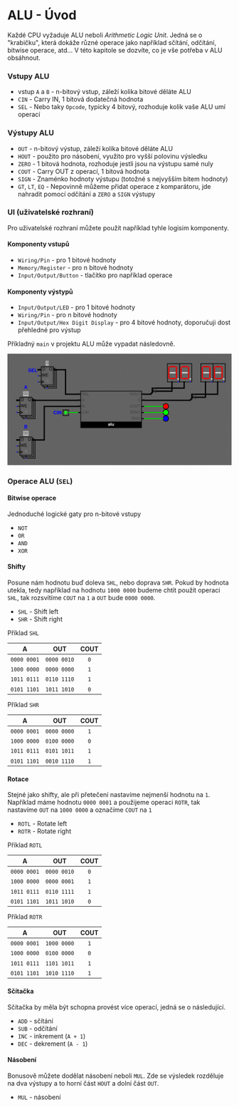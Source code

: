 # ALU - Úvod

Každé CPU vyžaduje ALU neboli *Arithmetic Logic Unit*. Jedná se o "krabičku", která dokáže různé operace jako například sčítání, odčítání, bitwise operace, atd... V této kapitole se dozvíte, co je vše potřeba v ALU obsáhnout.

### Vstupy ALU

- vstup `A` a `B` - n-bitový vstup, záleží kolika bitové děláte ALU
- `CIN` - Carry IN, 1 bitová dodatečná hodnota
- `SEL` - Nebo taky `Opcode`, typicky 4 bitový, rozhoduje kolik vaše ALU umí operací

### Výstupy ALU

- `OUT` - n-bitový výstup, záleží kolika bitové děláte ALU
- `HOUT` - použito pro násobení, využito pro vyšší polovinu výsledku
- `ZERO` - 1 bitová hodnota, rozhoduje jestli jsou na výstupu samé nuly
- `COUT` - Carry OUT z operací, 1 bitová hodnota
- `SIGN` - Znaménko hodnoty výstupu (totožné s nejvyšším bitem hodnoty)
- `GT`, `LT`, `EQ` - Nepovinně můžeme přidat operace z komparátoru, jde nahradit pomocí odčítání a `ZERO` a `SIGN` výstupy

### UI (uživatelské rozhraní)

Pro uživatelské rozhraní můžete použít například tyhle logisim komponenty.

#### Komponenty vstupů

- `Wiring/Pin` -  pro 1 bitové hodnoty
- `Memory/Register` - pro n bitové hodnoty
- `Input/Output/Button` - tlačítko pro například operace

#### Komponenty výstypů

- `Input/Output/LED` - pro 1 bitové hodnoty
- `Wiring/Pin` - pro n bitové hodnoty
- `Input/Output/Hex Digit Display` - pro 4 bitové hodnoty, doporučuji dost přehledné pro výstup 

Příkladný `main` v projektu ALU může vypadat následovně.

<img src="https://raw.githubusercontent.com/jaywor1/aps/main/obrazky/alu-example-main.png">

### Operace ALU (`SEL`)

#### Bitwise operace

Jednoduché logické gaty pro n-bitové vstupy

- `NOT`
- `OR`
- `AND`
- `XOR`

#### Shifty

Posune nám hodnotu buď doleva `SHL`, nebo doprava `SHR`. Pokud by hodnota utekla, tedy například na hodnotu `1000 0000` budeme chtít použít operaci `SHL`, tak rozsvítíme `COUT` na `1` a `OUT` bude `0000 0000`.

- `SHL` - Shift left
- `SHR` - Shift right

Příklad `SHL`

| A | OUT | COUT |
|:-:|:---:|:----:|
| `0000 0001` | `0000 0010` | `0` |
| `1000 0000` | `0000 0000` | `1` |
| `1011 0111` | `0110 1110` | `1` |
| `0101 1101` | `1011 1010` | `0` |

Příklad `SHR`

| A | OUT | COUT |
|:-:|:---:|:----:|
| `0000 0001` | `0000 0000` | `1` |
| `1000 0000` | `0100 0000` | `0` |
| `1011 0111` | `0101 1011` | `1` |
| `0101 1101` | `0010 1110` | `1` |

#### Rotace

Stejné jako shifty, ale při přetečení nastavíme nejmenší hodnotu na `1`. Například máme hodnotu `0000 0001` a použijeme operaci `ROTR`, tak nastavíme `OUT` na `1000 0000` a označíme `COUT` na `1`

- `ROTL` - Rotate left
- `ROTR` - Rotate right

Příklad `ROTL`

| A | OUT | COUT |
|:-:|:---:|:----:|
| `0000 0001` | `0000 0010` | `0` |
| `1000 0000` | `0000 0001` | `1` |
| `1011 0111` | `0110 1111` | `1` |
| `0101 1101` | `1011 1010` | `0` |

Příklad `ROTR`

| A | OUT | COUT |
|:-:|:---:|:----:|
| `0000 0001` | `1000 0000` | `1` |
| `1000 0000` | `0100 0000` | `0` |
| `1011 0111` | `1101 1011` | `1` |
| `0101 1101` | `1010 1110` | `1` |

#### Sčítačka

Sčítačka by měla být schopna provést více operací, jedná se o následující.

- `ADD` - sčítání
- `SUB` - odčítání
- `INC` - inkrement (`A + 1`)
- `DEC` - dekrement (`A - 1`)

#### Násobení

Bonusově můžete dodělat násobení neboli `MUL`. Zde se výsledek rozděluje na dva výstupy a to horní část `HOUT` a dolní část `OUT`.

- `MUL` - násobení
